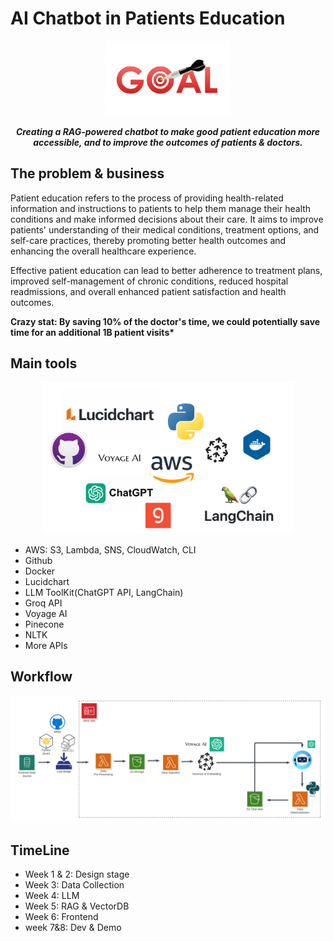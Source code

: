 # AI Chatbot in Patients Education

<center><img src="Images/goal.png" alt="drawing" style="width:200px;"/>

___Creating a RAG-powered chatbot to make good patient education more accessible, and to improve the outcomes of patients & doctors.___
</center>

## The problem & business

Patient education refers to the process of providing health-related information and instructions to patients to help them manage their health conditions and make informed decisions about their care. It aims to improve patients' understanding of their medical conditions, treatment options, and self-care practices, thereby promoting better health outcomes and enhancing the overall healthcare experience.

Effective patient education can lead to better adherence to treatment plans, improved self-management of chronic conditions, reduced hospital readmissions, and overall enhanced patient satisfaction and health outcomes.

__Crazy stat: By saving 10% of the doctor's time, we could potentially save time for an additional 1B patient visits*__

## Main tools
<center><img src="Images/tools.png" alt="drawing" style="width:400px;"/></center>

- AWS: S3, Lambda, SNS, CloudWatch, CLI
- Github
- Docker
- Lucidchart
- LLM ToolKit(ChatGPT API, LangChain)
- Groq API
- Voyage AI
- Pinecone
- NLTK
- More APIs


## Workflow
<center><img src="Images/workflow.jpeg" alt="drawing" style="width:600px;"/></center>

## TimeLine
- Week 1 & 2: Design stage
- Week 3: Data Collection
- Week 4: LLM
- Week 5: RAG & VectorDB
- Week 6: Frontend
- week 7&8: Dev & Demo